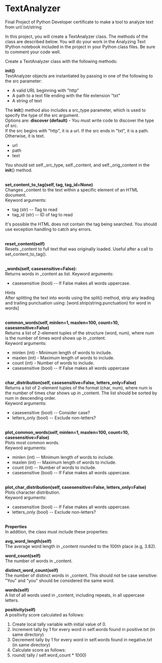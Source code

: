 # TextAnalyzer
Final Project of Python Developer certificate to make a tool to analyze text from url/.txt/string<br />

In this project, you will create a TextAnalyzer class. The methods of the class are described below. You will do your work in the Analyzing Text IPython notebook included in the project in your Python class files. Be sure to comment your code well.


Create a TextAnalyzer class with the following methods:

**__init__()**<br />
TextAnalyzer objects are instantiated by passing in one of the following to the src parameter:
- A valid URL beginning with "http"
- A path to a text file ending with the file extension "txt"
- A string of text

The __init__() method also includes a src_type parameter, which is used to specify the type of the src argument.<br />
Options are:
**discover (default)** - You must write code to discover the type of src.<br />
If the src begins with "http", it is a url.
If the src ends in "txt", it is a path.
Otherwise, it is text.
- url
- path
- text

You should set self._src_type, self._content, and self._orig_content in the __init__() method.<br /><br />

**set_content_to_tag(self, tag, tag_id=None)**<br />
Changes _content to the text within a specific element of an HTML document.<br />
Keyword arguments:
- tag (str) -- Tag to read
- tag_id (str) -- ID of tag to read

It's possible the HTML does not contain the tag being searched. You should use exception handling to catch any errors.<br /><br />


**reset_content(self)**<br />
Resets _content to full text that was originally loaded. Useful after a call to set_content_to_tag().<br /><br />


**_words(self, casesensitive=False):**<br />
Returns words in _content as list.
Keyword arguments:
- casesensitive (bool) -- If False makes all words uppercase.

Hints<br />
After splitting the text into words using the split() method, strip any leading and trailing punctuation using:
[word.strip(string.punctuation) for word in words]<br /><br />


**common_words(self, minlen=1, maxlen=100, count=10, casesensitive=False)**<br />
Returns a list of 2-element tuples of the structure (word, num), where num is the number of times word shows up in _content.<br />
Keyword arguments:
- minlen (int) - Minimum length of words to include.
- maxlen (int) - Maximum length of words to include.
- count (int) - Number of words to include.
- casesensitive (bool) -- If False makes all words uppercase<br /><br />


**char_distribution(self, casesensitive=False, letters_only=False)**<br />
Returns a list of 2-element tuples of the format (char, num), where num is the number of times char shows up in _content. The list should be sorted by num in descending order.<br />
Keyword arguments:
- casesensitive (bool) -- Consider case?
- letters_only (bool) -- Exclude non-letters?<br /><br />


**plot_common_words(self, minlen=1, maxlen=100, count=10, casesensitive=False)**<br />
Plots most common words.<br />
Keyword arguments:
- minlen (int) -- Minimum length of words to include.
- maxlen (int) -- Maximum length of words to include.
- count (int) -- Number of words to include.
- casesensitive (bool) -- If False makes all words uppercase.<br /><br />


**plot_char_distribution(self, casesensitive=False, letters_only=False)**<br />
Plots character distribution.<br />
Keyword arguments:
- casesensitive (bool) -- If False makes all words uppercase.
- letters_only (bool) -- Exclude non-letters?<br /><br />


**Properties**<br />
In addition, the class must include these properties:


**avg_word_length(self)**<br />
The average word length in _content rounded to the 100th place (e.g, 3.82).


**word_count(self)**<br />
The number of words in _content.


**distinct_word_count(self)**<br />
The number of distinct words in _content. This should not be case sensitive: "You" and "you" should be considered the same word.


**words(self)**<br />
A list of all words used in _content, including repeats, in all uppercase letters.


**positivity(self)**<br />
A positivity score calculated as follows:
1. Create local tally variable with initial value of 0.
2. Increment tally by 1 for every word in self.words found in positive.txt (in same directory)
3. Decrement tally by 1 for every word in self.words found in negative.txt (in same directory)
4. Calculate score as follows:
5. round( tally / self.word_count * 1000)
